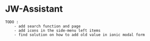 # JW-Assistant
	
	TODO : 
		- add search function and page
		- add icons in the side-menu left items
		- find solution on how to add old value in ionic modal form
		